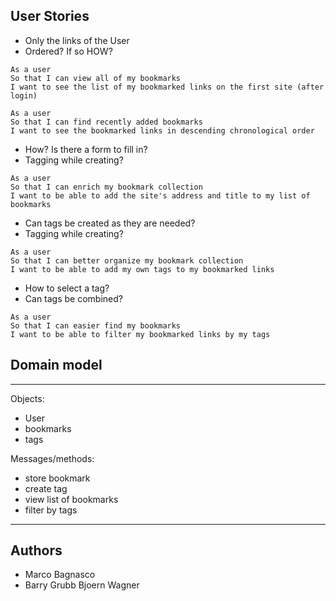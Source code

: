 User Stories
-------

- Only the links of the User
- Ordered? If so HOW?

```
As a user
So that I can view all of my bookmarks
I want to see the list of my bookmarked links on the first site (after login)
```

```
As a user
So that I can find recently added bookmarks
I want to see the bookmarked links in descending chronological order
```

- How? Is there a form to fill in?
- Tagging while creating?

```
As a user
So that I can enrich my bookmark collection
I want to be able to add the site's address and title to my list of bookmarks
```


- Can tags be created as they are needed?
- Tagging while creating?

```
As a user
So that I can better organize my bookmark collection
I want to be able to add my own tags to my bookmarked links
```


- How to select a tag?
- Can tags be combined?

```
As a user
So that I can easier find my bookmarks 
I want to be able to filter my bookmarked links by my tags
```

Domain model
-------

***********
Objects:
- User
- bookmarks
- tags

Messages/methods:
- store bookmark
- create tag
- view list of bookmarks
- filter by tags
***********

Authors
------
- Marco Bagnasco
- Barry Grubb
Bjoern Wagner
